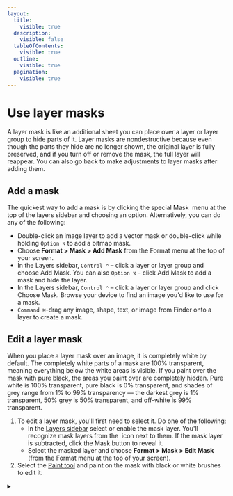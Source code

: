 ```yaml
---
layout:
  title:
    visible: true
  description:
    visible: false
  tableOfContents:
    visible: true
  outline:
    visible: true
  pagination:
    visible: true
---
```


# Use layer masks

A layer mask is like an additional sheet you can place over a layer or layer group to hide parts of it. Layer masks are nondestructive because even though the parts they hide are no longer shown, the original layer is fully preserved, and if you turn off or remove the mask, the full layer will reappear. You can also go back to make adjustments to layer masks after adding them.

## Add a mask

The quickest way to add a mask is by clicking the special Mask <img src="https://help.pixelmator.com/pixelmator-pro/3.5/assets/English/1649061178000.png" alt="" data-size="line"> menu at the top of the layers sidebar and choosing an option. Alternatively, you can do any of the following:

* Double-click an image layer to add a vector mask or double-click while holding `Option ⌥` to add a bitmap mask.
* Choose **Format > Mask > Add Mask** from the Format menu at the top of your screen.
* In the Layers sidebar, `Control ⌃` – click a layer or layer group and choose Add Mask. You can also `Option ⌥` – click Add Mask to add a mask and hide the layer.
* In the Layers sidebar, `Control ⌃` – click a layer or layer group and click Choose Mask. Browse your device to find an image you'd like to use for a mask.&#x20;
* `Command ⌘`-drag any image, shape, text, or image from Finder onto a layer to create a mask.

## Edit a layer mask

When you place a layer mask over an image, it is completely white by default. The completely white parts of a mask are 100% transparent, meaning everything below the white areas is visible. If you paint over the mask with pure black, the areas you paint over are completely hidden. Pure white is 100% transparent, pure black is 0% transparent, and shades of grey range from 1% to 99% transparency — the darkest grey is 1% transparent, 50% grey is 50% transparent, and off-white is 99% transparent.

1. To edit a layer mask, you'll first need to select it. Do one of the following:
   * In the [Layers sidebar](https://www.pixelmator.com/support/guide/pixelmator-pro/#glossary) select or enable the mask layer. You'll recognize mask layers from the <img src="https://help.pixelmator.com/pixelmator-pro/3.5/assets/English/1649061178000.png" alt="" data-size="line"> icon next to them. If the mask layer is subtracted, click the Mask button to reveal it.
   * Select the masked layer and choose **Format > Mask > Edit Mask** (from the Format menu at the top of your screen).
2. Select the [Paint tool](https://www.pixelmator.com/support/guide/pixelmator-pro/1038) and paint on the mask with black or white brushes to edit it.



<details>

<summary></summary>



</details>
